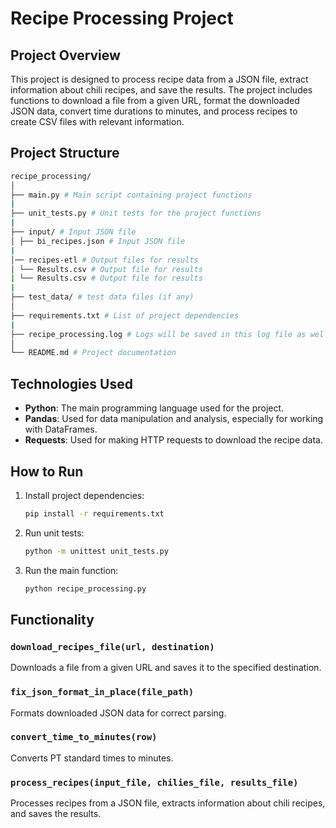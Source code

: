 # Recipe Processing Project

## Project Overview

This project is designed to process recipe data from a JSON file, extract information about chili recipes, and save the results. The project includes functions to download a file from a given URL, format the downloaded JSON data, convert time durations to minutes, and process recipes to create CSV files with relevant information.

## Project Structure
```bash
recipe_processing/
│
├── main.py # Main script containing project functions
|
├── unit_tests.py # Unit tests for the project functions
|
├── input/ # Input JSON file
│ ├── bi_recipes.json # Input JSON file
|
│── recipes-etl # Output files for results
│ └── Results.csv # Output file for results    
| └── Results.csv # Output file for results           
|
├── test_data/ # test data files (if any)
│
├── requirements.txt # List of project dependencies
|
├── recipe_processing.log # Logs will be saved in this log file as well.
│
└── README.md # Project documentation
```

## Technologies Used

- **Python**: The main programming language used for the project.
- **Pandas**: Used for data manipulation and analysis, especially for working with DataFrames.
- **Requests**: Used for making HTTP requests to download the recipe data.

## How to Run

1. Install project dependencies:

    ```bash
    pip install -r requirements.txt
    ```

2. Run unit tests:

    ```bash
    python -m unittest unit_tests.py
    ```

3. Run the main function:

    ```bash
    python recipe_processing.py
    ```

## Functionality

### `download_recipes_file(url, destination)`

Downloads a file from a given URL and saves it to the specified destination.

### `fix_json_format_in_place(file_path)`

Formats downloaded JSON data for correct parsing.

### `convert_time_to_minutes(row)`

Converts PT standard times to minutes.

### `process_recipes(input_file, chilies_file, results_file)`

Processes recipes from a JSON file, extracts information about chili recipes, and saves the results.
